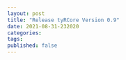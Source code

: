 ```yaml
---
layout: post
title: "Release tyRCore Version 0.9"
date: 2021-08-31-232020 
categories: 
tags: 
published: false
---
```

        